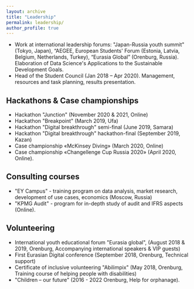 ```yaml
---
layout: archive
title: "Leadership"
permalink: leadership/
author_profile: true
---
```

* Work at international leadership forums: "Japan-Russia youth summit" (Tokyo, Japan), “AEGEE, European Students' Forum (Estonia, Latvia, Belgium, Netherlands, Turkey), “Eurasia Global” (Orenburg, Russia). Elaboration of Data Science's Applications to the Sustainable Development Goals.
* Head of the Student Council (Jan 2018 – Apr 2020). Management, resources and task planning, results presentation.

## Hackathons & Case championships
* Hackathon "Junction" (November 2020 & 2021, Online)
* Hackathon "Breakpoint" (March 2019, Ufa)
* Hackathon "Digital breakthrough" semi-final (June 2019, Samara)
* Hackathon "Digital breakthrough" hackathon-final (September 2019, Kazan)
* Case championship «McKinsey Diving» (March 2020, Online)
* Case championship «Changellenge Cup Russia 2020» (April 2020, Online).

## Consulting courses
* "EY Campus" - training program on data analysis, market research, development of use cases, economics (Moscow, Russia)
* "KPMG Audit" - program for in-depth study of audit and IFRS aspects (Online).

## Volunteering
* International youth educational forum "Eurasia global", (August 2018 & 2019, Orenburg, Accompanying international speakers & VIP guests)
* First Eurasian Digital conference (September 2018, Orenburg, Technical support)
* Certificate of inclusive volunteering "Abilimpix" (May 2018, Orenburg, Training course of helping people with disabilities)
* "Children – our future" (2016 - 2022 Orenburg, Help for orphanage).
